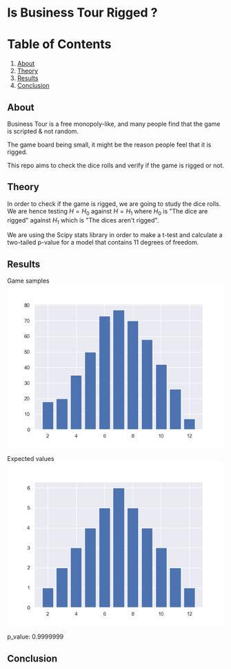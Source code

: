 # Is Business Tour Rigged ?

# Table of Contents
1. [About](#About)
2. [Theory](#Theory)
3. [Results](#Results)
4. [Conclusion](Conclusion)

## About

Business Tour is a free monopoly-like, and many people find that the game is scripted & not random.

The game board being small, it might be the reason people feel that it is rigged.

This repo aims to check the dice rolls and verify if the game is rigged or not.

## Theory

In order to check if the game is rigged, we are going to study the dice rolls. We are hence testing $H=H_0$ against $H = H_1$ where $H_0$ is "The dice are rigged" against $H_1$ which is "The dices aren't rigged".

We are using the Scipy stats library in order to make a t-test and calculate a two-tailed p-value for a model that contains 11 degrees of freedom.

## Results

Game samples
![GitHub Logo](/businessTour/img/gathered_data.png)

Expected values
![GitHub Logo](/businessTour/img/real_values.png)

p_value:
0.9999999

## Conclusion

 

